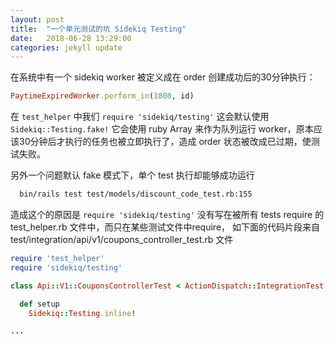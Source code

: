 ```yaml
---
layout: post
title:  "一个单元测试的坑 Sidekiq Testing"
date:   2018-06-28 13:29:00
categories: jekyll update
---
```



在系统中有一个 sidekiq worker 被定义成在 order 创建成功后的30分钟执行：

```ruby
PaytimeExpiredWorker.perform_in(1800, id)
```

在 `test_helper` 中我们 `require 'sidekiq/testing'` 这会默认使用 `Sidekiq::Testing.fake!` 它会使用 ruby Array 来作为队列运行 worker，原本应该30分钟后才执行的任务也被立即执行了，造成 order 状态被改成已过期，使测试失败。

另外一个问题默认 fake 模式下，单个 test 执行却能够成功运行
```bash
  bin/rails test test/models/discount_code_test.rb:155
```

造成这个的原因是 `require 'sidekiq/testing'` 没有写在被所有 tests require 的 test_helper.rb 文件中，而只在某些测试文件中require，
如下面的代码片段来自 test/integration/api/v1/coupons_controller_test.rb 文件

```ruby
require 'test_helper'
require 'sidekiq/testing'

class Api::V1::CouponsControllerTest < ActionDispatch::IntegrationTest

  def setup
    Sidekiq::Testing.inline!

...
```